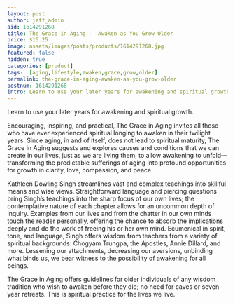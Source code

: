 ```yaml
---
layout: post
author: jeff_admin
aid: 1614291268
title: The Grace in Aging -  Awaken as You Grow Older
price: $15.25
image: assets/images/posts/products/1614291268.jpg
featured: false
hidden: true
categories: [product]
tags:  [aging,lifestyle,awaken,grace,grow,older]
permalink: the-grace-in-aging-awaken-as-you-grow-older
postnum: 1614291268
intro: Learn to use your later years for awakening and spiritual growth.
---
```

Learn to use your later years for awakening and spiritual growth.

Encouraging, inspiring, and practical, The Grace in Aging invites all those who have ever experienced spiritual longing to awaken in their twilight years. Since aging, in and of itself, does not lead to spiritual maturity, The Grace in Aging suggests and explores causes and conditions that we can create in our lives, just as we are living them, to allow awakening to unfold—transforming the predictable sufferings of aging into profound opportunities for growth in clarity, love, compassion, and peace.

Kathleen Dowling Singh streamlines vast and complex teachings into skillful means and wise views. Straightforward language and piercing questions bring Singh’s teachings into the sharp focus of our own lives; the contemplative nature of each chapter allows for an uncommon depth of inquiry. Examples from our lives and from the chatter in our own minds touch the reader personally, offering the chance to absorb the implications deeply and do the work of freeing his or her own mind. Ecumenical in spirit, tone, and language, Singh offers wisdom from teachers from a variety of spiritual backgrounds: Chogyam Trungpa, the Apostles, Annie Dillard, and more. Lessening our attachments, decreasing our aversions, unbinding what binds us, we bear witness to the possibility of awakening for all beings.

The Grace in Aging offers guidelines for older individuals of any wisdom tradition who wish to awaken before they die; no need for caves or seven-year retreats. This is spiritual practice for the lives we live.
